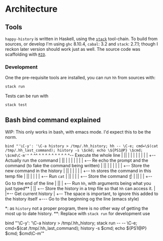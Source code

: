 # Architecture

## Tools
`happy-history` is written in Haskell, using the [`stack`](https://docs.haskellstack.org/) tool-chain.
To build from sources, or develop I'm using `ghc` 8.10.4, `cabal`: 3.2 and `stack`: 2.7.1; though I reckon later version should work just as well.
The source code was scaffolding with [`RIO`](https://hackage.haskell.org/package/rio).

### Development
One the pre-requisite tools are installed, you can run `hh` from sources with:
```bash
stack run
```

Tests can be run with
```bash
stack test
```

## Bash bind command explained
WIP: This only works in bash, with emacs mode. I'd expect this to be the norm.

`bind "'\C-y': '\C-a history > /tmp/.hh_history; hh -- \C-e; cmd=\$(cat /tmp/.hh_last_command); history -s \$cmd; echo \${PS1@P} \$cmd; \$cmd\C-m'"`
                ^   ^^       ^                   ^            ^      ^   ^     ^                       ^                 ^              ^     ^-- Execute the whole line
                |   ||       |                   |            |      |   |     |                       |                 |              +-- Actually run the command
                |   ||       |                   |            |      |   |     |                       |                 +-- Re echo the prompt and the command (to fake the command being written)
                |   ||       |                   |            |      |   |     |                       +-- Store the new command in the history
                |   ||       |                   |            |      |   |     +-- `hh` stores the command in this temp file
                |   ||       |                   |            |      |   +-- Run `cat`
                |   ||       |                   |            |      +-- Store the command ☝️
                |   ||       |                   |            +-- Go to the end of the line
                |   ||       |                   +-- Run `hh`, with arguments being what you just typed**
                |   ||       +-- Store the history in a tmp file so that `hh` can access it.
                |   |+-- Get current history
                |   +-- The space is important, to ignore this added to the history itself
                +--- Go to the beginning og the line (emacs style)

*: as `history` not a proper program, there is no other way of getting the most up to date history.
**: Replace with `stack run` for development use

bind "'\C-y': '\C-a history > /tmp/.hh_history; stack run -- -- \C-e; cmd=\$(cat /tmp/.hh_last_command); history -s \$cmd; echo \${PS1@P} \$cmd; \$cmd\C-m'"